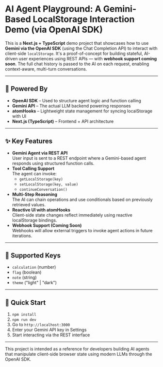 
# AI Agent Playground: A Gemini-Based LocalStorage Interaction Demo (via OpenAI SDK)

This is a **Next.js + TypeScript** demo project that showcases how to use **Gemini via the OpenAI SDK** (using the Chat Completion API) to interact with client-side `localStorage`. It's a proof-of-concept for building stateful, AI-driven user experiences using REST APIs — with **webhook support coming soon**. The full chat history is passed to the AI on each request, enabling context-aware, multi-turn conversations.

---

## 🧠 Powered By

- **OpenAI SDK** – Used to structure agent logic and function calling
- **Gemini API** – The actual LLM backend powering responses
- **atomHooks** – Lightweight state management for syncing localStorage with UI
- **Next.js (TypeScript)** – Frontend + API architecture

---

## ✨ Key Features

- **Gemini Agent via REST API**  
  User input is sent to a REST endpoint where a Gemini-based agent responds using structured function calls.
- **Tool Calling Support**  
  The agent can invoke:
    - `getLocalStorage(key)`
    - `setLocalStorage(key, value)`
    - `continueConversation()`
- **Multi-Step Reasoning**  
  The AI can chain operations and use conditionals based on previously retrieved values.
- **Reactive UI with atomHooks**  
  Client-side state changes reflect immediately using reactive localStorage bindings.
- **Webhook Support (Coming Soon)**  
  Webhooks will allow external triggers to invoke agent actions in future iterations.

---

## 📁 Supported Keys

- `calculation` (number)
- `flag` (boolean)
- `note` (string)
- `theme` ("light" | "dark")

---

## 🚀 Quick Start

1. `npm install`
2. `npm run dev`
3. Go to `http://localhost:3000`
4. Enter your Gemini API key in Settings
5. Start interacting via the REST interface

---

This project is intended as a reference for developers building AI agents that manipulate client-side browser state using modern LLMs through the OpenAI SDK.
